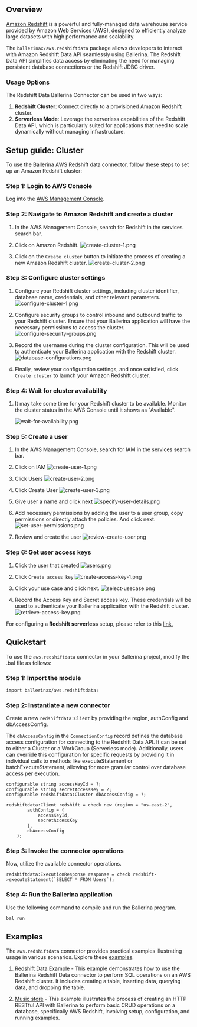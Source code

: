 ## Overview

[Amazon Redshift](https://docs.aws.amazon.com/redshift/latest/mgmt/welcome.html) is a powerful and fully-managed data warehouse service provided by Amazon Web Services (AWS), designed to efficiently analyze large datasets with high performance and scalability.

The `ballerinax/aws.redshiftdata` package allows developers to interact with Amazon Redshift Data API seamlessly using Ballerina. The Redshift Data API simplifies data access by eliminating the need for managing persistent database connections or the Redshift JDBC driver.

### Usage Options

The Redshift Data Ballerina Connector can be used in two ways:

1. **Redshift Cluster**: Connect directly to a provisioned Amazon Redshift cluster.
2. **Serverless Mode**: Leverage the serverless capabilities of the Redshift Data API, which is particularly suited for applications that need to scale dynamically without managing infrastructure.

## Setup guide: Cluster

To use the Ballerina AWS Redshift data connector, follow these steps to set up an Amazon Redshift cluster:

### Step 1: Login to AWS Console

Log into the [AWS Management Console](https://aws.amazon.com/).

### Step 2: Navigate to Amazon Redshift and create a cluster

1. In the AWS Management Console, search for Redshift in the services search bar.
1. Click on Amazon Redshift.
   ![create-cluster-1.png](https://raw.githubusercontent.com/ballerina-platform/module-ballerinax-aws.redshiftdata/main/docs/setup/resources/create-cluster-1.png)

1. Click on the `Create cluster` button to initiate the process of creating a new Amazon Redshift cluster.
   ![create-cluster-2.png](https://raw.githubusercontent.com/ballerina-platform/module-ballerinax-aws.redshiftdata/main/docs/setup/resources/create-cluster-2.png)

### Step 3: Configure cluster settings

1. Configure your Redshift cluster settings, including cluster identifier, database name, credentials, and other relevant parameters.
   ![configure-cluster-1.png](https://raw.githubusercontent.com/ballerina-platform/module-ballerinax-aws.redshiftdata/main/docs/setup/resources/configure-cluster-1.png)

1. Configure security groups to control inbound and outbound traffic to your Redshift cluster. Ensure that your Ballerina application will have the necessary permissions to access the cluster.
   ![configure-security-groups.png](https://raw.githubusercontent.com/ballerina-platform/module-ballerinax-aws.redshiftdata/main/docs/setup/resources/configure-security-groups.png)

1. Record the username during the cluster configuration. This will be used to authenticate your Ballerina application with the Redshift cluster.
   ![database-configurations.png](https://raw.githubusercontent.com/ballerina-platform/module-ballerinax-aws.redshiftdata/main/docs/setup/resources/database-configurations.png)

1. Finally, review your configuration settings, and once satisfied, click `Create cluster` to launch your Amazon Redshift cluster.

### Step 4: Wait for cluster availability

1. It may take some time for your Redshift cluster to be available. Monitor the cluster status in the AWS Console until it shows as "Available".

   ![wait-for-availability.png](https://raw.githubusercontent.com/ballerina-platform/module-ballerinax-aws.redshiftdata/main/docs/setup/resources/wait-for-availability.png)

### Step 5: Create a user

1. In the AWS Management Console, search for IAM in the services search bar.
1. Click on IAM
   ![create-user-1.png](https://raw.githubusercontent.com/ballerina-platform/module-ballerinax-aws.redshiftdata/main/docs/setup/resources/create-user-1.png)

1. Click Users
   ![create-user-2.png](https://raw.githubusercontent.com/ballerina-platform/module-ballerinax-aws.redshiftdata/main/docs/setup/resources/create-user-2.png)

1. Click Create User
   ![create-user-3.png](https://raw.githubusercontent.com/ballerina-platform/module-ballerinax-aws.redshiftdata/main/docs/setup/resources/create-user-3.png)

1. Give user a name and click next
   ![specify-user-details.png](https://raw.githubusercontent.com/ballerina-platform/module-ballerinax-aws.redshiftdata/main/docs/setup/resources/specify-user-details.png)

1. Add necessary permissions by adding the user to a user group, copy permissions or directly attach the policies. And click next.
   ![set-user-permissions.png](https://raw.githubusercontent.com/ballerina-platform/module-ballerinax-aws.redshiftdata/main/docs/setup/resources/set-user-permissions.png)

1. Review and create the user
   ![review-create-user.png](https://raw.githubusercontent.com/ballerina-platform/module-ballerinax-aws.redshiftdata/main/docs/setup/resources/review-create-user.png)

### Step 6: Get user access keys

1. Click the user that created
   ![users.png](https://raw.githubusercontent.com/ballerina-platform/module-ballerinax-aws.redshiftdata/main/docs/setup/resources/users.png)

1. Click `Create access key`
   ![create-access-key-1.png](https://raw.githubusercontent.com/ballerina-platform/module-ballerinax-aws.redshiftdata/main/docs/setup/resources/create-access-key-1.png)

1. Click your use case and click next.
   ![select-usecase.png](https://raw.githubusercontent.com/ballerina-platform/module-ballerinax-aws.redshiftdata/main/docs/setup/resources/select-usecase.png)

1. Record the Access Key and Secret access key. These credentials will be used to authenticate your Ballerina application with the Redshift cluster.
   ![retrieve-access-key.png](https://raw.githubusercontent.com/ballerina-platform/module-ballerinax-aws.redshiftdata/main/docs/setup/resources/retrieve-access-key.png)

For configuring a **Redshift serverless** setup, please refer to this [link.](https://docs.aws.amazon.com/redshift/latest/gsg/new-user-serverless.html)

## Quickstart

To use the `aws.redshiftdata` connector in your Ballerina project, modify the .bal file as follows:

### Step 1: Import the module

```ballerina
import ballerinax/aws.redshiftdata;
```

### Step 2: Instantiate a new connector

Create a new `redshiftdata:Client` by providing the region, authConfig and dbAccessConfig.

The `dbAccessConfig` in the `ConnectionConfig` record defines the database access configuration for connecting to the Redshift Data API. It can be set to either a Cluster or a WorkGroup (Serverless mode). Additionally, users can override this configuration for specific requests by providing it in individual calls to methods like executeStatement or batchExecuteStatement, allowing for more granular control over database access per execution.

```ballerina
configurable string accessKeyId = ?;
configurable string secretAccessKey = ?;
configurable redshiftdata:Cluster dbAccessConfig = ?;

redshiftdata:Client redshift = check new (region = "us-east-2",
        authConfig = {
            accessKeyId,
            secretAccessKey
        },
        dbAccessConfig
    );
```

### Step 3: Invoke the connector operations

Now, utilize the available connector operations.

```ballerina
redshiftdata:ExecutionResponse response = check redshift->executeStatement(`SELECT * FROM Users`);
```

### Step 4: Run the Ballerina application

Use the following command to compile and run the Ballerina program.

```bash
bal run
```

## Examples

The `aws.redshiftdata` connector provides practical examples illustrating usage in various scenarios. Explore these [examples](https://github.com/ballerina-platform/module-ballerinax-aws.redshiftdata/tree/main/examples).

1. [Redshift Data Example](https://github.com/ballerina-platform/module-ballerinax-aws.redshiftdata/tree/main/examples/redshift-data-example/) - This example demonstrates how to use the Ballerina Redshift Data connector to perform SQL operations on an AWS Redshift cluster. It includes creating a table, inserting data, querying data, and dropping the table.

2. [Music store](https://github.com/ballerina-platform/module-ballerinax-aws.redshiftdata/tree/main/examples/music-store) - This example illustrates the process of creating an HTTP RESTful API with Ballerina to perform basic CRUD operations on a database, specifically AWS Redshift, involving setup, configuration, and running examples.
